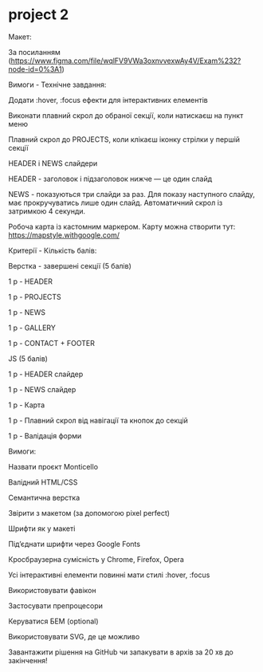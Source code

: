 # project 2

Макет:

За посиланням (https://www.figma.com/file/wqlFV9VWa3oxnvvexwAy4V/Exam%232?node-id=0%3A1)

Вимоги - Технічне завдання:

Додати :hover, :focus ефекти для інтерактивних елементів

Виконати плавний скрол до обраної секції, коли натискаєш на пункт меню

Плавний скрол до PROJECTS, коли клікаєш іконку стрілки у першій секції

HEADER і NEWS слайдери

HEADER - заголовок і підзаголовок нижче — це один слайд

NEWS - показуються три слайди за раз. Для показу наступного слайду, має прокручуватись лише один слайд. Автоматичний скрол із затримкою 4 секунди.

Робоча карта із кастомним маркером. Карту можна створити тут: https://mapstyle.withgoogle.com/

Критерії - Кількість балів:

Верстка - завершені секції (5 балів)

1 p - HEADER

1 p - PROJECTS

1 p - NEWS

1 p - GALLERY

1 p - CONTACT + FOOTER

JS (5 балів)

1 p - HEADER слайдер

1 p - NEWS слайдер

1 p - Карта

1 p - Плавний скрол від навігації та кнопок до секцій

1 p - Валідація форми

Вимоги:

Назвати проєкт Monticello

Валідний HTML/CSS

Семантична верстка

Звірити з макетом (за допомогою pixel perfect)

Шрифти як у макеті

Під’єднати шрифти через Google Fonts

Кросбраузерна сумісність у Chrome, Firefox, Opera

Усі інтерактивні елементи повинні мати стилі :hover, :focus

Використовувати фавікон

Застосувати препроцесори

Керуватися БЕМ (optional)

Використовувати SVG, де це можливо

Завантажити рішення на GitHub чи запакувати в архів за 20 хв до закінчення!
